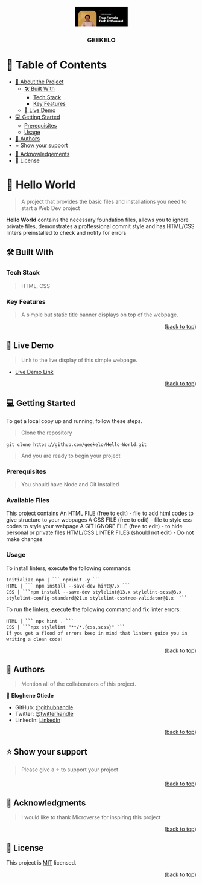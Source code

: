 <a name="readme-top"></a>

<!--
HOW TO USE:
This is an example of how you may give instructions on setting up your project locally.

Modify this file to match your project and remove sections that don't apply.

REQUIRED SECTIONS:
- Table of Contents
- About the Project
  - Built With
  - Live Demo
- Getting Started
- Authors
- Future Features
- Contributing
- Show your support
- Acknowledgements
- License

OPTIONAL SECTIONS:
- FAQ

After you're finished please remove all the comments and instructions!
-->

<div align="center">
  <!-- You are encouraged to replace this logo with your own! Otherwise you can also remove it. -->
  <img src="./banner.png" alt="logo" width="140"  height="auto" />
  <br/>

  <h3><b>GEEKELO</b></h3>

</div>

<!-- TABLE OF CONTENTS -->

# 📗 Table of Contents

- [📖 About the Project](#about-project)
  - [🛠 Built With](#built-with)
    - [Tech Stack](#tech-stack)
    - [Key Features](#key-features)
  - [🚀 Live Demo](#live-demo)
- [💻 Getting Started](#getting-started)
  - [Prerequisites](#prerequisites)
  - [Usage](#usage)
- [👥 Authors](#authors)
- [⭐️ Show your support](#support)
- [🙏 Acknowledgements](#acknowledgements)
- [📝 License](#license)

<!-- PROJECT DESCRIPTION -->

# 📖 Hello World <a name="about-project"></a>

> A project that provides the basic files and installations you need to start a Web Dev project 

**Hello World** contains the necessary foundation files, allows you to ignore private files, demonstrates a proffessional commit style and has HTML/CSS linters preinstalled to check and notify for errors

## 🛠 Built With <a name="built-with"></a>

### Tech Stack <a name="tech-stack"></a>

> HTML, CSS

<!-- Features -->

### Key Features <a name="key-features"></a>

> A simple but static title banner displays on top of the webpage.
<p align="right">(<a href="#readme-top">back to top</a>)</p>

<!-- LIVE DEMO -->

## 🚀 Live Demo <a name="live-demo"></a>

> Link to the live display of this simple webpage.

- [Live Demo Link](https://geekelo.github.io/Hello-World/index.html)

<p align="right">(<a href="#readme-top">back to top</a>)</p>

<!-- GETTING STARTED -->

## 💻 Getting Started <a name="getting-started"></a>

To get a local copy up and running, follow these steps.

> Clone the repository
```
git clone https://github.com/geekelo/Hello-World.git
```
> And you are ready to begin your project

### Prerequisites
> You should have Node and Git Installed

### Available Files
This project contains
An HTML FILE (free to edit) - file to add html codes to give structure to your webpages
A CSS FILE (free to edit) - file to style css codes to style your webpage
A GIT IGNORE FILE (free to edit) - to hide personal or private files
HTML/CSS LINTER FILES (should not edit) - Do not make changes


### Usage

To install linters, execute the following commands:
```
Initialize npm | ``` npminit -y ```
HTML | ``` npm install --save-dev hint@7.x ```
CSS | ```npm install --save-dev stylelint@13.x stylelint-scss@3.x stylelint-config-standard@21.x stylelint-csstree-validator@1.x  ```
```
To run the linters, execute the following command and fix linter errors:
```
HTML | ``` npx hint . ```
CSS | ```npx stylelint "**/*.{css,scss}" ```
If you get a flood of errors keep in mind that linters guide you in writing a clean code!
```
<p align="right">(<a href="#readme-top">back to top</a>)</p>

<!-- AUTHORS -->

## 👥 Authors <a name="authors"></a>

> Mention all of the collaborators of this project.

👤 **Eloghene Otiede**

- GitHub: [@githubhandle](https://github.com/geekelo)
- Twitter: [@twitterhandle](https://twitter.com/Geekelo_xyz)
- LinkedIn: [LinkedIn](https://linkedin.com/in/eloghene-otiede)

<p align="right">(<a href="#readme-top">back to top</a>)</p>



## ⭐️ Show your support <a name="support"></a>

> Please give a ⭐️ to support your project


<p align="right">(<a href="#readme-top">back to top</a>)</p>

<!-- ACKNOWLEDGEMENTS -->

## 🙏 Acknowledgments <a name="acknowledgements"></a>

> I would like to thank Microverse for inspiring this project

<p align="right">(<a href="#readme-top">back to top</a>)</p>

<!-- LICENSE -->

## 📝 License <a name="license"></a>

This project is [MIT](./MIT.md) licensed.

<p align="right">(<a href="#readme-top">back to top</a>)</p>
